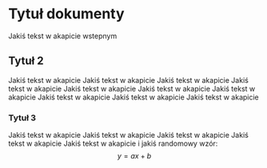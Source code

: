 # Tytuł dokumenty
Jakiś tekst w akapicie wstepnym

## Tytuł 2
Jakiś tekst w akapicie Jakiś tekst w akapicie Jakiś tekst w akapicie Jakiś tekst w akapicie Jakiś tekst w akapicie Jakiś tekst w akapicie Jakiś tekst w akapicie Jakiś tekst w akapicie Jakiś tekst w akapicie Jakiś tekst w akapicie

### Tytuł 3
Jakiś tekst w akapicie Jakiś tekst w akapicie Jakiś tekst w akapicie Jakiś tekst w akapicie Jakiś tekst w akapicie i jakiś randomowy wzór:
$$ y = ax+b \tag{1.00}$$
